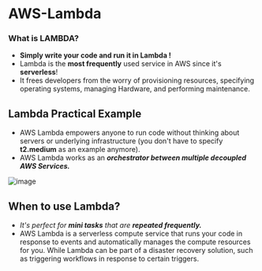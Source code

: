 # AWS-Lambda
### What is LAMBDA?
- **Simply write your code and run it in Lambda !**
- Lambda is the **most frequently** used service in AWS since it's **serverless**!
- It frees developers from the worry of provisioning resources, specifying operating systems, managing Hardware, and performing maintenance.

## Lambda Practical Example
- AWS Lambda empowers anyone to run code without thinking about servers or underlying infrastructure (you don't have to specify **t2.medium** as an example anymore).
- AWS Lambda works as an _**orchestrator between multiple decoupled AWS Services.**_

![image](https://github.com/user-attachments/assets/d2c30df5-c8dc-42e9-8eed-aed7b8780c58)


## When to use Lambda? 
- _It's perfect for **mini tasks** that are **repeated frequently.**_
- AWS Lambda is a serverless compute service that runs your code in response to events and automatically manages the compute resources for you. While Lambda can be part of a disaster recovery solution, such as triggering workflows in response to certain triggers.

